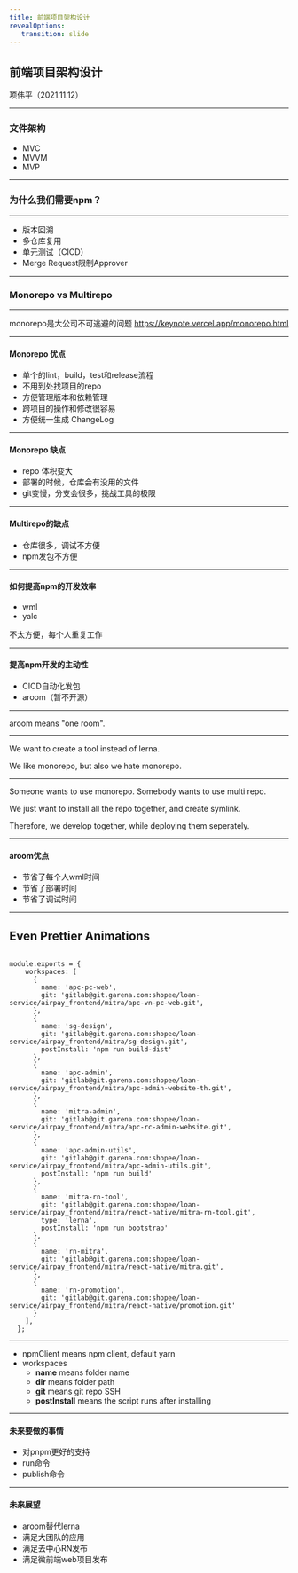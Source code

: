 ```yaml
---
title: 前端项目架构设计
revealOptions: 
   transition: slide
---
```


## 前端项目架构设计

项伟平（2021.11.12）

---

### 文件架构

- MVC
- MVVM
- MVP

---

### 为什么我们需要npm？

---

- 版本回溯
- 多仓库复用
- 单元测试（CICD）
- Merge Request限制Approver

---

### Monorepo vs Multirepo

---

monorepo是大公司不可逃避的问题
https://keynote.vercel.app/monorepo.html

---

#### Monorepo 优点

- 单个的lint，build，test和release流程
- 不用到处找项目的repo
- 方便管理版本和依赖管理
- 跨项目的操作和修改很容易
- 方便统一生成 ChangeLog

---

#### Monorepo 缺点

- repo 体积变大
- 部署的时候，仓库会有没用的文件
- git变慢，分支会很多，挑战工具的极限

---

#### Multirepo的缺点

- 仓库很多，调试不方便
- npm发包不方便

---

#### 如何提高npm的开发效率

- wml
- yalc

不太方便，每个人重复工作

---

#### 提高npm开发的主动性

- CICD自动化发包
- aroom（暂不开源）

---

aroom means "one room".

---

We want to create a tool instead of lerna. 

We like monorepo, but also we hate monorepo.

---

Someone wants to use monorepo. Somebody wants to use multi repo. 

We just want to install all the repo together, and create symlink. 

Therefore, we develop together, while deploying them seperately.

---

#### aroom优点

- 节省了每个人wml时间
- 节省了部署时间
- 节省了调试时间

---
<!-- .slide: data-auto-animate -->

<h2 data-id="code-title">Even Prettier Animations</h2>
<pre data-id="code-animation"><code class="hljs" data-trim data-line-numbers="|3-6|7-11|25-30|">
module.exports = {
    workspaces: [
      {
        name: 'apc-pc-web',
        git: 'gitlab@git.garena.com:shopee/loan-service/airpay_frontend/mitra/apc-vn-pc-web.git',
      },
      {
        name: 'sg-design',
        git: 'gitlab@git.garena.com:shopee/loan-service/airpay_frontend/mitra/sg-design.git',
        postInstall: 'npm run build-dist'
      },
      {
        name: 'apc-admin',
        git: 'gitlab@git.garena.com:shopee/loan-service/airpay_frontend/mitra/apc-admin-website-th.git',
      },
      {
        name: 'mitra-admin',
        git: 'gitlab@git.garena.com:shopee/loan-service/airpay_frontend/mitra/apc-rc-admin-website.git',
      },
      {
        name: 'apc-admin-utils',
        git: 'gitlab@git.garena.com:shopee/loan-service/airpay_frontend/mitra/apc-admin-utils.git',
        postInstall: 'npm run build'
      },
      {
        name: 'mitra-rn-tool',
        git: 'gitlab@git.garena.com:shopee/loan-service/airpay_frontend/mitra/react-native/mitra-rn-tool.git',
        type: 'lerna',
        postInstall: 'npm run bootstrap'
      },
      {
        name: 'rn-mitra',
        git: 'gitlab@git.garena.com:shopee/loan-service/airpay_frontend/mitra/react-native/mitra.git',
      },
      {
        name: 'rn-promotion',
        git: 'gitlab@git.garena.com:shopee/loan-service/airpay_frontend/mitra/react-native/promotion.git'
      }
    ],
  };
</code></pre>

---

- npmClient means npm client, default yarn
- workspaces
  - **name** means folder name
  - **dir** means folder path
  - **git** means git repo SSH
  - **postInstall** means the script runs after installing

---

#### 未来要做的事情

- 对pnpm更好的支持
- run命令
- publish命令
  
---

#### 未来展望

- aroom替代lerna
- 满足大团队的应用
- 满足去中心RN发布
- 满足微前端web项目发布